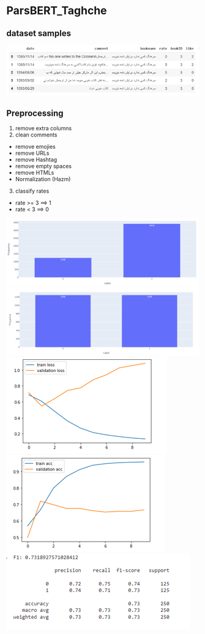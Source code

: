 # ParsBERT_Taghche

## dataset samples

![alt text](https://github.com/smohammadi96/ParsBERT_Taghche/blob/main/images/dataset_sample.png)

## Preprocessing
1. remove extra columns
2. clean comments
  - remove emojies
  - remove URLs
  - remove Hashtag
  - remove empty spaces
  - remove HTMLs
  - Normalization (Hazm)
 3. classify rates
  - rate >= 3 ==> 1
  - rate < 3 ==> 0


![alt text](https://github.com/smohammadi96/ParsBERT_Taghche/blob/main/images/chart1.png)
![alt text](https://github.com/smohammadi96/ParsBERT_Taghche/blob/main/images/chart2.png)
![alt text](https://github.com/smohammadi96/ParsBERT_Taghche/blob/main/images/train_val_!.png)
![alt text](https://github.com/smohammadi96/ParsBERT_Taghche/blob/main/images/train_val_2.png)
![alt text](https://github.com/smohammadi96/ParsBERT_Taghche/blob/main/images/result.png)







